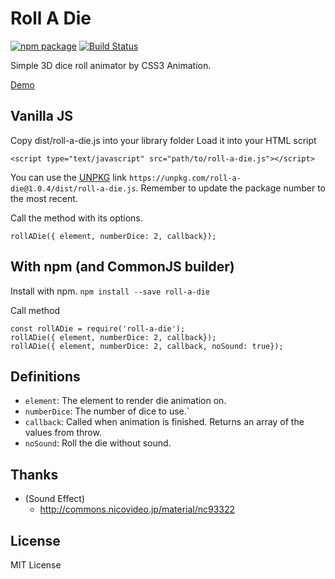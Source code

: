 # Roll A Die
[![npm package](https://img.shields.io/npm/v/roll-a-die.svg?style=flat-square)](https://www.npmjs.org/package/roll-a-die)  [![Build Status](https://img.shields.io/travis/chukwumaijem/roll-a-die.svg?style=flat-square)](https://travis-ci.com/chukwumaijem/roll-a-die)

Simple 3D dice roll animator by CSS3 Animation.

[Demo](https://codepen.io/chukwuma-ezumezu/pen/qYKOGW)

## Vanilla JS
Copy dist/roll-a-die.js into your library folder
Load it into your HTML script
```
<script type="text/javascript" src="path/to/roll-a-die.js"></script>
```
You can use the [UNPKG](https://unpkg.com) link `https://unpkg.com/roll-a-die@1.0.4/dist/roll-a-die.js`. Remember to update the package number to the most recent.

Call the method with its options.
```
rollADie({ element, numberDice: 2, callback});
```

## With npm (and CommonJS builder)
Install with npm.
```npm install --save roll-a-die```

Call method
```
const rollADie = require('roll-a-die');
rollADie({ element, numberDice: 2, callback});
rollADie({ element, numberDice: 2, callback, noSound: true});
```

## Definitions

* `element`: The element to render die animation on.
* `numberDice`: The number of dice to use.`
* `callback`: Called when animation is finished. Returns an array of the values from throw.
* `noSound`: Roll the die without sound.

## Thanks
* (Sound Effect)
   * http://commons.nicovideo.jp/material/nc93322

## License
MIT License